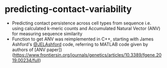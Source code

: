 # predicting-contact-variability

- Predicting contact persistence across cell types from sequence i.e. using calculated k-meric counts and Accumulated Natural Vector (ANV) for measuring sequence similarity
- Function to get ANV was reimplemented in C++, starting with James Ashford's [@JELAshford](https://github.com/JELAshford) code, referring to MATLAB code given by authors of [ANV paper])(https://www.frontiersin.org/journals/genetics/articles/10.3389/fgene.2019.00234/full)
